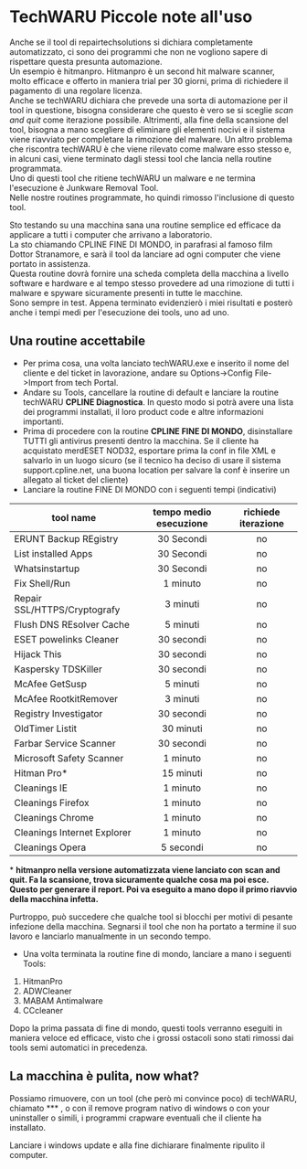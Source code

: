 # TechWARU Piccole note all'uso

Anche se il tool di repairtechsolutions si dichiara completamente automatizzato, ci sono dei programmi che non ne vogliono sapere di rispettare questa presunta automazione.        
Un esempio è hitmanpro. Hitmanpro è un second hit malware scanner, molto efficace e offerto in maniera trial per 30 giorni, prima di richiedere il pagamento di una regolare licenza.       
Anche se techWARU dichiara che prevede una sorta di automazione per il tool in questione, bisogna considerare che questo è vero se si sceglie _scan and quit_ come iterazione possibile. Altrimenti, alla fine della scansione del tool, bisogna a mano scegliere di eliminare gli elementi nocivi e il sistema viene riavviato per completare la rimozione del malware. 
Un altro problema che riscontra techWARU è che viene rilevato come malware esso stesso e, in alcuni casi, viene terminato dagli stessi tool che lancia nella routine programmata.           
Uno di questi tool che ritiene techWARU un malware e ne termina l'esecuzione è Junkware Removal Tool.          
Nelle nostre routines programmate, ho quindi rimosso l'inclusione di questo tool.           

Sto testando su una macchina sana una routine semplice ed efficace da applicare a tutti i computer che arrivano a laboratorio.              
La sto chiamando  CPLINE FINE DI MONDO, in parafrasi al famoso film Dottor Stranamore, e sarà il tool da lanciare ad ogni computer che viene portato in assistenza.                 
Questa routine dovrà fornire una scheda completa della macchina a livello software e hardware e al tempo stesso provedere ad una rimozione di tutti i malware e spyware sicuramente presenti in tutte le macchine.          
Sono sempre in test. Appena terminato evidenzierò i miei risultati e posterò anche i tempi medi per l'esecuzione dei tools, uno ad uno. 

## Una routine accettabile 

- Per prima cosa, una volta lanciato techWARU.exe e inserito il nome del cliente e del ticket in lavorazione, andare su Options->Config File->Import from tech Portal. 
- Andare su Tools, cancellare la routine di default e lanciare la routine techWARU **CPLINE Diagnostica**. In questo modo si potrà avere una lista dei programmi installati, il loro product code e altre informazioni importanti. 
- Prima di procedere con la routine **CPLINE FINE DI MONDO**, disinstallare TUTTI gli antivirus presenti dentro la macchina. Se il cliente ha acquistato merdESET NOD32, esportare prima la conf in file XML e salvarlo in un luogo sicuro (se il tecnico ha deciso di usare il sistema support.cpline.net, una buona location per salvare la conf è inserire un allegato al ticket del cliente)
- Lanciare la routine FINE DI MONDO con i seguenti tempi (indicativi)

| tool name | tempo medio esecuzione | richiede iterazione |            
| --------------| :---------------------------------:| :------------------------: |
| ERUNT Backup REgistry  | 30 Secondi | no |
| List installed Apps  | 30 Secondi | no |
| Whatsinstartup  | 30 Secondi | no |
| Fix Shell/Run  | 1 minuto | no |
| Repair SSL/HTTPS/Cryptografy  | 3 minuti | no |
| Flush DNS REsolver Cache  | 5 minuti | no |
| ESET powelinks Cleaner  | 30 secondi | no |
| Hijack This  | 30 secondi | no |
| Kaspersky TDSKiller  | 30 secondi | no |
| McAfee GetSusp | 5 minuti | no |
| McAfee RootkitRemover  | 3 minuti | no |
| Registry Investigator | 30 secondi | no |
| OldTimer Listit  | 30 minuti | no |
| Farbar Service Scanner  | 30 secondi | no |
| Microsoft Safety Scanner | 1 minuto | no | 
| Hitman Pro* | 15 minuti | no | 
| Cleanings IE | 1 minuto | no |
| Cleanings Firefox | 1 minuto | no |
| Cleanings Chrome | 1 minuto | no |
| Cleanings Internet Explorer| 1 minuto | no |
| Cleanings Opera | 5 secondi | no |

\* **hitmanpro nella versione automatizzata viene lanciato con scan and quit. Fa la scansione, trova sicuramente qualche cosa ma poi esce. Questo per generare il report. Poi va eseguito a mano dopo il primo riavvio della macchina infetta.**                                         

Purtroppo, può succedere che qualche tool si blocchi per motivi di pesante infezione della macchina. Segnarsi il tool che non ha portato a termine il suo lavoro e lanciarlo manualmente in un secondo tempo. 

- Una volta terminata la routine fine di mondo, lanciare a mano i seguenti Tools: 
1. HitmanPro
2. ADWCleaner
3. MABAM Antimalware
4. CCcleaner

Dopo la prima passata di fine di mondo, questi tools verranno eseguiti in maniera veloce ed efficace, visto che i grossi ostacoli sono stati rimossi dai tools semi automatici in precedenza. 

## La macchina è pulita, now what? 

Possiamo rimuovere, con un tool (che però mi convince poco) di techWARU, chiamato *** , o con il remove program nativo di windows o con your uninstaller o simili, i programmi crapware eventuali che il cliente ha installato.  

Lanciare i windows update e alla fine dichiarare finalmente ripulito il computer. 